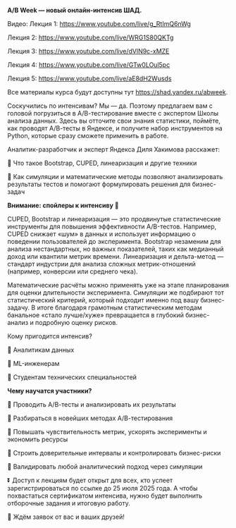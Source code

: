 **A/B Week — новый онлайн-интенсив ШАД.** 

Видео:
Лекция 1: https://www.youtube.com/live/g_RtImQ6nWg

Лекция 2: https://www.youtube.com/live/WRG1S80QKTg

Лекция 3: https://www.youtube.com/live/dVlN9c-xMZE

Лекция 4: https://www.youtube.com/live/GTw0LOul5pc

Лекция 5: https://www.youtube.com/live/aE8dH2Wusds


Все материалы курса будут доступны тут https://shad.yandex.ru/abweek. 

Соскучились по интенсивам? Мы — да. Поэтому предлагаем вам с головой погрузиться в А/В-тестирование вместе с экспертом Школы анализа данных. Здесь вы отточите свои знания статистики, поймёте, как проводят А/В-тесты в Яндексе, и получите набор инструментов на Python, которые сразу сможете применить в работе.

Аналитик-разработчик и эксперт Яндекса Диля Хакимова расскажет:

🔵 Что такое Bootstrap, CUPED, линеаризация и другие техники

🔵 Как симуляции и математические методы позволяют анализировать результаты тестов и помогают формулировать решения для бизнес-задач

**Внимание: спойлеры к интенсиву 🤫**

CUPED, Bootstrap и линеаризация — это продвинутые статистические инструменты для повышения эффективности A/B-тестов. Например, CUPED снижает «шум» в данных и использует информацию о поведении пользователей до эксперимента. Bootstrap незаменим для анализа нестандартных, но важных показателей, таких как медианный доход или квантили метрик времени. Линеаризация и дельта-метод — стандарт индустрии для анализа сложных метрик-отношений (например, конверсии или среднего чека).

Математические расчёты можно применять уже на этапе планирования для оценки длительности эксперимента. Симуляции же подбирают тот статистический критерий, который подходит именно под вашу бизнес-задачу. В итоге благодаря грамотным статистическим методам банальное «стало лучше/хуже» превращается в глубокий бизнес-анализ и подробную оценку рисков.

Кому пригодится интенсив?

🔵 Аналитикам данных

🔵 ML-инженерам

🔵 Студентам технических специальностей

**Чему научатся участники?**

🔵 Проводить А/В-тесты и анализировать их результаты

🔵 Разбираться в новейших методах А/В-тестирования

🔵 Повышать чувствительность метрик, ускорять эксперименты и экономить ресурсы

🔵 Строить доверительные интервалы и контролировать бизнес-риски

🔵 Валидировать любой аналитический подход через симуляции

⏬ Доступ к лекциям будет открыт для всех, кто успеет зарегистрироваться по ссылке до 25 июля 2025 года. А чтобы похвастаться сертификатом интенсива, нужно будет выполнить отборочные задания и итоговую работу.

💠 Ждём заявок от вас и ваших друзей!
